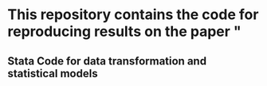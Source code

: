 # This repository contains the code for reproducing results on the paper " 

## Stata Code for data transformation and statistical models